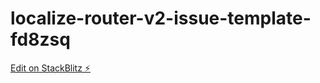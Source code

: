 # localize-router-v2-issue-template-fd8zsq

[Edit on StackBlitz ⚡️](https://stackblitz.com/edit/localize-router-v2-issue-template-fd8zsq)